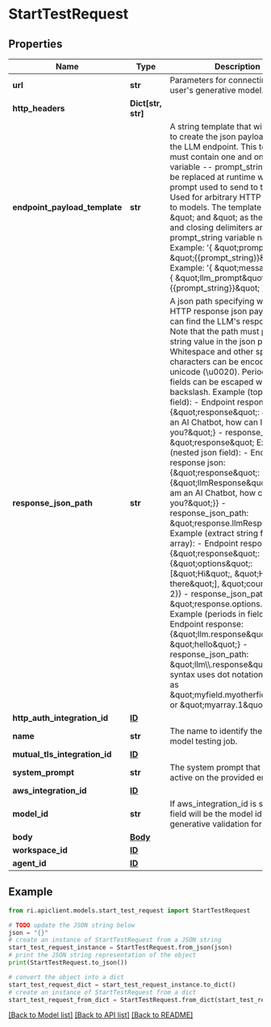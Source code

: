 # StartTestRequest


## Properties

Name | Type | Description | Notes
------------ | ------------- | ------------- | -------------
**url** | **str** | Parameters for connecting to the user&#39;s generative model. | [optional] 
**http_headers** | **Dict[str, str]** |  | [optional] 
**endpoint_payload_template** | **str** | A string template that will be used to create the json payload sent to the LLM endpoint. This template must contain one and only one variable -- prompt_string. This will be replaced at runtime with the prompt used to send to the model. Used for arbitrary HTTP requests to models.  The template uses \&quot; and \&quot; as the opening and closing delimiters around the prompt_string variable name.  Example: &#39;{ \&quot;prompt\&quot;: \&quot;{{prompt_string}}\&quot; }&#39; Example: &#39;{ \&quot;message\&quot;: { \&quot;llm_prompt\&quot;: \&quot;{{prompt_string}}\&quot; } }&#39; | [optional] 
**response_json_path** | **str** | A json path specifying where in the HTTP response json payload we can find the LLM&#39;s response string. Note that the path must point to a string value in the json payload. Whitespace and other special characters can be encoded as unicode (\\u0020). Periods in json fields can be escaped with a backslash.  Example (top level field): - Endpoint response json: {\&quot;response\&quot;: \&quot;I am an AI Chatbot, how can I assist you?\&quot;} - response_json_path: \&quot;response\&quot;  Example (nested json field): - Endpoint response json: {\&quot;response\&quot;: {\&quot;llmResponse\&quot;: \&quot;I am an AI Chatbot, how can I assist you?\&quot;}} - response_json_path: \&quot;response.llmResponse\&quot;  Example (extract string from array): - Endpoint response: {\&quot;response\&quot;: {\&quot;options\&quot;: [\&quot;Hi\&quot;, \&quot;Hello there\&quot;], \&quot;count\&quot;: 2}} - response_json_path: \&quot;response.options.1\&quot;  Example (periods in field names): - Endpoint response: {\&quot;llm.response\&quot;: \&quot;hello\&quot;} - response_json_path: \&quot;llm\\\\.response\&quot;  The syntax uses dot notation only, such as \&quot;myfield.myotherfield\&quot; or \&quot;myarray.1\&quot;. | [optional] 
**http_auth_integration_id** | [**ID**](ID.md) |  | [optional] 
**name** | **str** | The name to identify the generative model testing job. | [optional] 
**mutual_tls_integration_id** | [**ID**](ID.md) |  | [optional] 
**system_prompt** | **str** | The system prompt that is currently active on the provided endpoint. | [optional] 
**aws_integration_id** | [**ID**](ID.md) |  | [optional] 
**model_id** | **str** | If aws_integration_id is set, this field will be the model id used for generative validation for bedrock. | [optional] 
**body** | [**Body**](Body.md) |  | [optional] 
**workspace_id** | [**ID**](ID.md) |  | [optional] 
**agent_id** | [**ID**](ID.md) |  | [optional] 

## Example

```python
from ri.apiclient.models.start_test_request import StartTestRequest

# TODO update the JSON string below
json = "{}"
# create an instance of StartTestRequest from a JSON string
start_test_request_instance = StartTestRequest.from_json(json)
# print the JSON string representation of the object
print(StartTestRequest.to_json())

# convert the object into a dict
start_test_request_dict = start_test_request_instance.to_dict()
# create an instance of StartTestRequest from a dict
start_test_request_from_dict = StartTestRequest.from_dict(start_test_request_dict)
```
[[Back to Model list]](../README.md#documentation-for-models) [[Back to API list]](../README.md#documentation-for-api-endpoints) [[Back to README]](../README.md)

